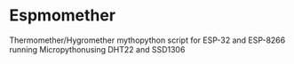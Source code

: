 # Espmomether
Thermomether/Hygromether mythopython script for ESP-32 and ESP-8266 running Micropythonusing DHT22 and SSD1306
